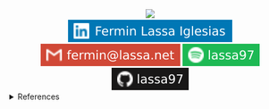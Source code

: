 <div align="center">
    <img src="https://webtipy.herokuapp.com">
    <div style="display: inline-block;">
        <a href="https://linkedin.com/in/fermin-lassa-iglesias" target="_blank"><img src="media/linkedin.svg"></a>
        <a href="mailto:fermin@lassa.net" target="_blank"><img src="media/mail.svg"></a>
        <a href="https://open.spotify.com/user/lassa97" target="_blank"><img src="media/spotify.svg"></a>
        <a href="https://github.com/lassa97" target="_blank"><img src="media/github.svg"></a>
    </div>
</div>
<details>
    <summary>References</summary>
    <ul>
        <li>Spotify card inspired by: <a href="https://github.com/novatorem/novatorem" target="_blank">novatorem</a> & <a href="https://github.com/andyruwruw/andyruwruw" target="_blank">andyruwruw</a></li>
        <li>Skills image: <a href="https://dribbble.com/shots/11205741-Learning-Tech" target="_blank">Learning Tech</a> from <a href="https://dribbble.com/tannerwayment" target="_blank">Tanner Wayment</a></li>
    </ul>
</details>
